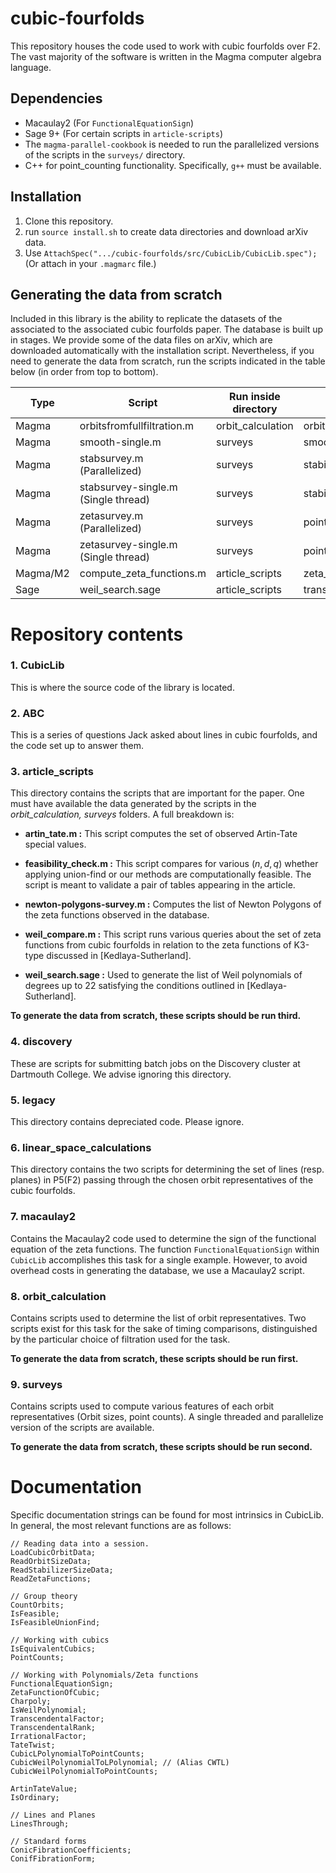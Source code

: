 # cubic-fourfolds

This repository houses the code used to work with cubic fourfolds over F2. The vast majority
of the software is written in the Magma computer algebra language.

## Dependencies

- Macaulay2 (For `FunctionalEquationSign`)
- Sage 9+ (For certain scripts in `article-scripts`)
- The `magma-parallel-cookbook` is needed to run the parallelized versions of the scripts in
the `surveys/` directory.
- C++ for point_counting functionality. Specifically, `g++` must be available.

## Installation

1. Clone this repository.
2. run `source install.sh` to create data directories and download arXiv data.
3. Use `AttachSpec(".../cubic-fourfolds/src/CubicLib/CubicLib.spec");` (Or attach in your `.magmarc` file.)

## Generating the data from scratch

Included in this library is the ability to replicate the datasets of the associated to the associated 
cubic fourfolds paper. The database is built up in stages. We provide some of the data files on arXiv, 
which are downloaded automatically with the installation script. Nevertheless, if you need to generate
the data from scratch, run the scripts indicated in the table below (in order from top to bottom).

| Type     | Script                              | Run inside directory | Generated file(s)                                      |
|----------|-------------------------------------|----------------------|--------------------------------------------------------|
| Magma    | orbitsfromfullfiltration.m          | orbit_calculation    | orbitreps-X.data                                       |
| Magma    | smooth-single.m                     | surveys              | smooth.csv, singular.csv                               |
| Magma    | stabsurvey.m (Parallelized)         | surveys              | stabilizer\_counts.csv                                 |
| Magma    | stabsurvey-single.m (Single thread) | surveys              | stabilizer\_counts.csv                                 |
| Magma    | zetasurvey.m (Parallelized)         | surveys              | point\_counts.csv                                      |
| Magma    | zetasurvey-single.m (Single thread) | surveys              | point\_counts.csv                                      |
| Magma/M2 | compute\_zeta\_functions.m          | article\_scripts     | zeta\_coefficients.csv                                 |
| Sage     | weil\_search.sage                   | article\_scripts     | transcendental\_weil\_polynomials\_up\_to\_deg\_22.csv |


# Repository contents

### 1. CubicLib

This is where the source code of the library is located.


### 2. ABC

This is a series of questions Jack asked about lines in cubic fourfolds, and the code
set up to answer them.

### 3. article_scripts

This directory contains the scripts that are important for the paper. One must have available
the data generated by the scripts in the *orbit_calculation, surveys* folders. 
A full breakdown is:

- **artin_tate.m :** This script computes the set of observed Artin-Tate special values.


- **feasibility_check.m :** This script compares for various $(n, d, q)$ whether applying
union-find or our methods are computationally feasible. The script is meant to validate
a pair of tables appearing in the article.


- **newton-polygons-survey.m :** Computes the list of Newton Polygons of the zeta functions
observed in the database.


- **weil_compare.m :** This script runs various queries about the set of zeta functions
from cubic fourfolds in relation to the zeta functions of K3-type discussed in 
[Kedlaya-Sutherland].

- **weil_search.sage :** Used to generate the list of Weil polynomials of degrees up to 22
satisfying the conditions outlined in [Kedlaya-Sutherland].

**To generate the data from scratch, these scripts should be run third.**

### 4. discovery

These are scripts for submitting batch jobs on the Discovery cluster at Dartmouth College.
We advise ignoring this directory.

### 5. legacy

This directory contains depreciated code. Please ignore.

### 6. linear\_space\_calculations

This directory contains the two scripts for determining the set of lines (resp. planes)
in P5(F2) passing through the chosen orbit representatives of the cubic fourfolds.

### 7. macaulay2

Contains the Macaulay2 code used to determine the sign of the functional equation of the
zeta functions. The function `FunctionalEquationSign` within `CubicLib` accomplishes this
task for a single example. However, to avoid overhead costs in generating the database,
we use a Macaulay2 script.

### 8. orbit_calculation

Contains scripts used to determine the list of orbit representatives. Two scripts exist for
this task for the sake of timing comparisons, distinguished by the particular choice of 
filtration used for the task.

**To generate the data from scratch, these scripts should be run first.**

### 9. surveys

Contains scripts used to compute various features of each orbit representatives
(Orbit sizes, point counts). A single threaded and parallelize version of the scripts are
available. 

**To generate the data from scratch, these scripts should be run second.**

# Documentation

Specific documentation strings can be found for most intrinsics in CubicLib. In general, the
most relevant functions are as follows:

```
// Reading data into a session.
LoadCubicOrbitData;
ReadOrbitSizeData;
ReadStabilizerSizeData;
ReadZetaFunctions;

// Group theory
CountOrbits;
IsFeasible;
IsFeasibleUnionFind;

// Working with cubics
IsEquivalentCubics;
PointCounts;

// Working with Polynomials/Zeta functions
FunctionalEquationSign;
ZetaFunctionOfCubic;
Charpoly;
IsWeilPolynomial;
TranscendentalFactor;
TranscendentalRank;
IrrationalFactor;
TateTwist;
CubicLPolynomialToPointCounts;
CubicWeilPolynomialToLPolynomial; // (Alias CWTL)
CubicWeilPolynomialToPointCounts;

ArtinTateValue;
IsOrdinary;

// Lines and Planes
LinesThrough;

// Standard forms
ConicFibrationCoefficients;
ConifFibrationForm;
```
